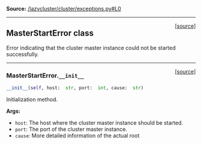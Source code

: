 
**Source:** [/lazycluster/cluster/exceptions.py#L0](/lazycluster/cluster/exceptions.py#L0)


-------------------
<span style="float:right;">[[source]](/lazycluster/cluster/exceptions.py#L11)</span>

## MasterStartError class

Error indicating that the cluster master instance could not be started successfully. 

-------------------
<span style="float:right;">[[source]](/lazycluster/cluster/exceptions.py#L14)</span>

### MasterStartError.`__init__`

```python
__init__(self, host:  str, port:  int, cause:  str)
```

Initialization method.

**Args:**

 - `host`:  The host where the cluster master instance should be started.
 - `port`:  The port of the cluster master instance.
 - `cause`:  More detailed information of the actual root




